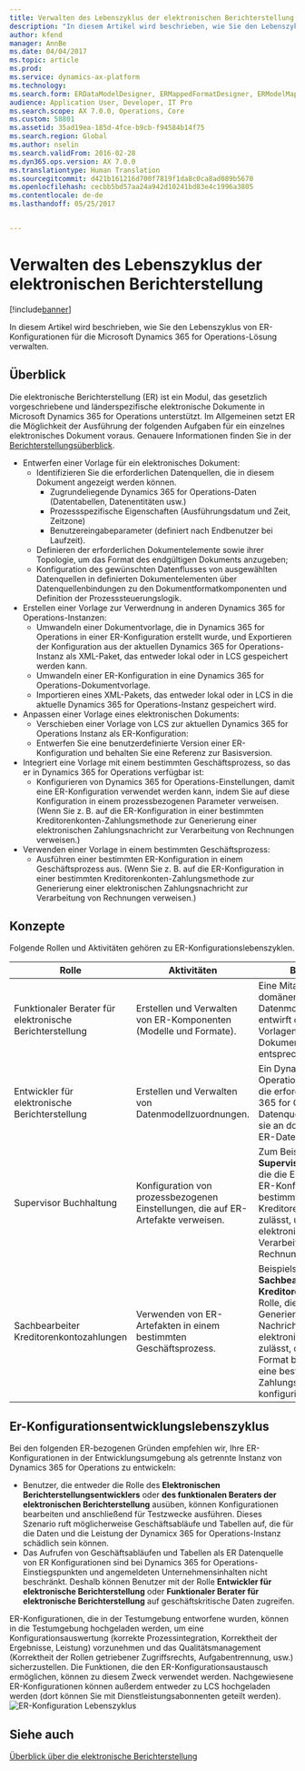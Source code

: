 ```yaml
---
title: Verwalten des Lebenszyklus der elektronischen Berichterstellung
description: "In diesem Artikel wird beschrieben, wie Sie den Lebenszyklus von ER-Konfigurationen für die Microsoft Dynamics 365 for Operations-Lösung verwalten."
author: kfend
manager: AnnBe
ms.date: 04/04/2017
ms.topic: article
ms.prod: 
ms.service: dynamics-ax-platform
ms.technology: 
ms.search.form: ERDataModelDesigner, ERMappedFormatDesigner, ERModelMappingDesigner, ERModelMappingTable, ERSolutionImport, ERSolutionTable, ERVendorTable, ERWorkspace
audience: Application User, Developer, IT Pro
ms.search.scope: AX 7.0.0, Operations, Core
ms.custom: 58801
ms.assetid: 35ad19ea-185d-4fce-b9cb-f94584b14f75
ms.search.region: Global
ms.author: nselin
ms.search.validFrom: 2016-02-28
ms.dyn365.ops.version: AX 7.0.0
ms.translationtype: Human Translation
ms.sourcegitcommit: d421b161216d700f7819f1da8c0ca8ad089b5670
ms.openlocfilehash: cecbb5bd57aa24a942d10241bd83e4c1996a3805
ms.contentlocale: de-de
ms.lasthandoff: 05/25/2017


---
```


# <a name="manage-the-electronic-reporting-configuration-lifecycle"></a>Verwalten des Lebenszyklus der elektronischen Berichterstellung

[!include[banner](../includes/banner.md)]


In diesem Artikel wird beschrieben, wie Sie den Lebenszyklus von ER-Konfigurationen für die Microsoft Dynamics 365 for Operations-Lösung verwalten.

<a name="overview"></a>Überblick
--------

Die elektronische Berichterstellung (ER) ist ein Modul, das gesetzlich vorgeschriebene und länderspezifische elektronische Dokumente in Microsoft Dynamics 365 for Operations unterstützt. Im Allgemeinen setzt ER die Möglichkeit der Ausführung der folgenden Aufgaben für ein einzelnes elektronisches Dokument voraus. Genauere Informationen finden Sie in der [Berichterstellungsüberblick](general-electronic-reporting.md).

-   Entwerfen einer Vorlage für ein elektronisches Dokument:
    -   Identifizieren Sie die erforderlichen Datenquellen, die in diesem Dokument angezeigt werden können.
        -   Zugrundeliegende Dynamics 365 for Operations-Daten (Datentabellen, Datenentitäten usw.)
        -   Prozessspezifische Eigenschaften (Ausführungsdatum und Zeit, Zeitzone)
        -   Benutzereingabeparameter (definiert nach Endbenutzer bei Laufzeit).
    -   Definieren der erforderlichen Dokumentelemente sowie ihrer Topologie, um das Format des endgültigen Dokuments anzugeben;
    -   Konfiguration des gewünschten Datenflusses von ausgewählten Datenquellen in definierten Dokumentelementen über Datenquellenbindungen zu den Dokumentformatkomponenten und Definition der Prozesssteuerungslogik.
-   Erstellen einer Vorlage zur Verwerdnung in anderen Dynamics 365 for Operations-Instanzen:
    -   Umwandeln einer Dokumentvorlage, die in Dynamics 365 for Operations in einer ER-Konfiguration erstellt wurde, und Exportieren der Konfiguration aus der aktuellen Dynamics 365 for Operations-Instanz als XML-Paket, das entweder lokal oder in LCS gespeichert werden kann.
    -   Umwandeln einer ER-Konfiguration in eine Dynamics 365 for Operations-Dokumentvorlage.
    -   Importieren eines XML-Pakets, das entweder lokal oder in LCS in die aktuelle Dynamics 365 for Operations-Instanz gespeichert wird.
-   Anpassen einer Vorlage eines elektronischen Dokuments:
    -   Verschieben einer Vorlage von LCS zur aktuellen Dynamics 365 for Operations Instanz als ER-Konfiguration:
    -   Entwerfen Sie eine benutzerdefinierte Version einer ER-Konfiguration und behalten Sie eine Referenz zur Basisversion.
-   Integriert eine Vorlage mit einem bestimmten Geschäftsprozess, so das er in Dynamics 365 for Operations verfügbar ist:
    -   Konfigurieren von Dynamics 365 for Operations-Einstellungen, damit eine ER-Konfiguration verwendet werden kann, indem Sie auf diese Konfiguration in einem prozessbezogenen Parameter verweisen. (Wenn Sie z. B. auf die ER-Konfiguration in einer bestimmten Kreditorenkonten-Zahlungsmethode zur Generierung einer elektronischen Zahlungsnachricht zur Verarbeitung von Rechnungen verweisen.)
-   Verwenden einer Vorlage in einem bestimmten Geschäftsprozess:
    -   Ausführen einer bestimmten ER-Konfiguration in einem Geschäftsprozess aus. (Wenn Sie z. B. auf die ER-Konfiguration in einer bestimmten Kreditorenkonten-Zahlungsmethode zur Generierung einer elektronischen Zahlungsnachricht zur Verarbeitung von Rechnungen verweisen.)

## <a name="concepts"></a>Konzepte
Folgende Rollen und Aktivitäten gehören zu ER-Konfigurationslebenszyklen.

| Rolle                                       | Aktivitäten                                                      | Beschreibung                                                                                                                                                                                                                  |
|--------------------------------------------|-----------------------------------------------------------------|------------------------------------------------------------------------------------------------------------------------------------------------------------------------------------------------------------------------------|
| Funktionaler Berater für elektronische Berichterstellung | Erstellen und Verwalten von ER-Komponenten (Modelle und Formate).           | Eine Mitarbeiter, der domänenspezifische ER-Datenmodelle gestaltet, entwirft die erforderlichen Vorlagen für elektronische Dokumente und bindet sie entsprechend.                                                                           |
| Entwickler für elektronische Berichterstellung             | Erstellen und Verwalten von Datenmodellzuordnungen.                          | Ein Dynamics 365 for Operations-Spezialist, der die erforderlichen Dynamics 365 for Operations-Datenquellen auswählt und sie an domänenspezifische ER-Datenmodelle bindet                                                                 |
| Supervisor Buchhaltung                      | Konfiguration von prozessbezogenen Einstellungen, die auf ER-Artefakte verweisen. | Zum Beispiele eine Rolle **Supervisor Buchhaltung**, die die Einstellungen einer ER-Konfiguration in einer bestimmten Kreditorenzahlungsmethode zulässt, um eine elektronische Zahlung zur Verarbeitung von Rechnungen zu generieren |
| Sachbearbeiter Kreditorenkontozahlungen            | Verwenden von ER-Artefakten in einem bestimmten Geschäftsprozess.                | Beispielsweise eine **Sachbearbeiter Kreditorenkontozahlungen**-Rolle, die die für die Generierung von Nachrichten für elektronischen Zahlung zulässt, die auf dem ER-Format basieren, das für eine bestimmte Zahlungsmethode konfiguriert ist           |

## <a name="er-configuration-development-lifecycle"></a>Er-Konfigurationsentwicklungslebenszyklus
Bei den folgenden ER-bezogenen Gründen empfehlen wir, Ihre ER-Konfigurationen in der Entwicklungsumgebung als getrennte Instanz von Dynamics 365 for Operations zu entwickeln:

-   Benutzer, die entweder die Rolle des **Elektronischen Berichterstellungsentwicklers** oder **des funktionalen Beraters der elektronischen Berichterstellung** ausüben, können Konfigurationen bearbeiten und anschließend für Testzwecke ausführen. Dieses Szenario ruft möglicherweise Geschäftsabläufe und Tabellen auf, die für die Daten und die Leistung der Dynamicx 365 for Operations-Instanz schädlich sein können.
-   Das Aufrufen von Geschäftsabläufen und Tabellen als ER Datenquelle von ER Konfigurationen sind bei Dynamics 365 for Operations-Einstiegspunkten und angemeldeten Unternehmensinhalten nicht beschränkt. Deshalb können Benutzer mit der Rolle **Entwickler für elektronische Berichterstellung** oder **Funktionaler Berater für elektronische Berichterstellung** auf geschäftskritische Daten zugreifen.

ER-Konfigurationen, die in der Testumgebung entworfene wurden, können in die Testumgebung hochgeladen werden, um eine Konfigurationsauswertung (korrekte Prozessintegration, Korrektheit der Ergebnisse, Leistung) vorzunehmen und das Qualitätsmanagement (Korrektheit der Rollen getriebener Zugriffsrechts, Aufgabentrennung, usw.) sicherzustellen. Die Funktionen, die den ER-Konfigurationsaustausch ermöglichen, können zu diesem Zweck verwendet werden. Nachgewiesene ER-Konfigurationen können außerdem entweder zu LCS hochgeladen werden (dort können Sie mit Dienstleistungsabonnenten geteilt werden). ![ER-Konfiguration Lebenszyklus](./media/ger-configuration-lifecycle.png)

<a name="see-also"></a>Siehe auch
--------

[Überblick über die elektronische Berichterstellung](general-electronic-reporting.md)




